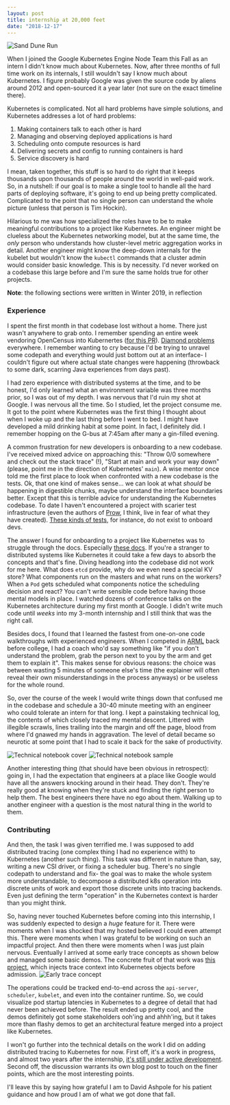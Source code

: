 ```yaml
---
layout: post
title: internship at 20,000 feet 
date: "2018-12-17"
---
```


![Sand Dune Run](/images/dune_run.jpg)

When I joined the Google Kubernetes Engine Node Team this Fall as an intern I didn't know much about Kubernetes. Now, after three months of full time work on its internals, I still wouldn't say I know much about Kubernetes. I figure probably Google was given the source code by aliens around 2012 and open-sourced it a year later (not sure on the exact timeline there).

Kubernetes is complicated. Not all hard problems have simple solutions, and Kubernetes addresses a lot of hard problems:

1. Making containers talk to each other is hard
2. Managing and observing deployed applications is hard
3. Scheduling onto compute resources is hard
4. Delivering secrets and config to running containers is hard
5. Service discovery is hard

I mean, taken together, this stuff is so hard to do right that it keeps thousands upon thousands of people around the world in well-paid work. So, in a nutshell: if our goal is to make a single tool to handle all the hard parts of deploying software, it's going to end up being pretty complicated. Complicated to the point that no single person can understand the whole picture (unless that person is Tim Hockin).

Hilarious to me was how specialized the roles have to be to make meaningful contributions to a project like Kubernetes. An engineer might be clueless about the Kubernetes networking model, but at the same time, the *only* person who understands how cluster-level metric aggregation works in detail. Another engineer might know the deep-down internals for the kubelet but wouldn't know the `kubectl` commands that a cluster admin would consider basic knowledge. This is by necessity. I'd never worked on a codebase this large before and I'm sure the same holds true for other projects.

__Note__: the following sections were written in Winter 2019, in reflection

### Experience 

I spent the first month in that codebase lost without a home. There just wasn't anywhere to grab onto. I remember spending an entire week vendoring OpenCensus into Kubernertes ([for this PR](https://github.com/Monkeyanator/kubernetes/pull/1)). [Diamond problems](https://mycodesmells.com/post/diamond-dependency-problem-in-go-dep) everywhere. I remember wanting to cry because I'd be trying to unravel some codepath and everything would just bottom out at an interface- I couldn't figure out where actual state changes were happening (throwback to some dark, scarring Java experiences from days past).

I had zero experience with distributed systems at the time, and to be honest, I'd only learned what an environment variable was three months prior, so I was out of my depth. I was nervous that I'd ruin my shot at Google. I was nervous all the time. So I studied, let the project consume me. It got to the point where Kubernetes was the first thing I thought about when I woke up and the last thing before I went to bed. I might have developed a mild drinking habit at some point. In fact, I definitely did. I remember hopping on the G-bus at 7:45am after many a gin-filled evening.

A common frustration for new developers is onboarding to a new codebase. I've received mixed advice on approaching this: "Throw 0/0 somewhere and check out the stack trace" (!), "Start at main and work your way down" (please, point me in the direction of Kubernetes' `main`). A wise mentor once told me the first place to look when confronted with a new codebase is the tests. Ok, that one kind of makes sense... we can look at what *should* be happening in digestible chunks, maybe understand the interface boundaries better. Except that this is terrible advice for understanding the Kubernetes codebase. To date I haven't encountered a project with scarier test infrastructure (even the authors of [Prow](https://github.com/kubernetes/test-infra/tree/master/prow), I think, live in fear of what they have created). [These kinds of tests](https://github.com/kubernetes/kubernetes/blob/master/test/e2e/node/pods.go), for instance, do not exist to onboard devs. 

The answer I found for onboarding to a project like Kubernetes was to struggle through the docs. Especially [these docs](https://kubernetes.io/docs/concepts/). If you're a stranger to distributed systems like Kubernetes it could take a few days to absorb the concepts and that's fine. Diving headlong into the codebase did not work for me here. What does `etcd` provide, why do we even need a special KV store? What components run on the masters and what runs on the workers? When a `Pod` gets scheduled what components notice the scheduling decision and react? You can't write sensible code before having those mental models in place. I watched dozens of conference talks on the Kubernetes architecture during my first month at Google. I didn't write much code until _weeks_ into my 3-month internship and I still think that was the right call.

Besides docs, I found that I learned the fastest from one-on-one code walkthroughs with experienced engineers. When I competed in [ARML](http://www.arml2.com/arml_2019/page/index.php?page_type=public&page=home) back before college, I had a coach who'd say something like "if you don't understand the problem, grab the person next to you by the arm and get them to explain it". This makes sense for obvious reasons: the choice was between wasting 5 minutes of someone else's time (the explainer will often reveal their own misunderstandings in the process anyways) or be useless for the whole round.

So, over the course of the week I would write things down that confused me in the codebase and schedule a 30-40 minute meeting with an engineer who could tolerate an intern for that long. I kept a painstaking technical log, the contents of which closely traced my mental descent. Littered with illegible scrawls, lines trailing into the margin and off the page, blood from where I'd gnawed my hands in aggravation. The level of detail became so neurotic at some point that I had to scale it back for the sake of productivity. 

![Technical notebook cover](/images/technical-notebook-cover.jpg)
![Technical notebook sample](/images/technical-notebook-sample.jpg)

Another interesting thing (that should have been obvious in retrospect): going in, I had the expectation that engineers at a place like Google would have all the answers knocking around in their head. They don't. They're really good at knowing when they're stuck and finding the right person to help them. The best engineers there have no ego about them. Walking up to another engineer with a question is the most natural thing in the world to them. 




### Contributing 

And then, the task I was given terrified me. I was supposed to add distributed tracing (one complex thing I had no experience with) to Kubernetes (another such thing). This task was different in nature than, say, writing a new CSI driver, or fixing a scheduler bug. There's no single codepath to understand and fix- the goal was to make the whole system more understandable, to decompose a distributed k8s operation into discrete units of work and export those discrete units into tracing backends. Even just defining the term "operation" in the Kubernetes context is harder than you might think.

So, having never touched Kubernetes before coming into this internship, I was suddenly expected to design a _huge_ feature for it. There were moments when I was shocked that my hosted believed I could even attempt this. There were moments when I was grateful to be working on such an impactful project. And then there were moments when I was just plain nervous. Eventually I arrived at some early trace concepts as shown below and managed some basic demos. The concrete fruit of that work was [this project](https://github.com/kubernetes-sigs/mutating-trace-admission-controller), which injects trace context into Kubernetes objects before admission.
![Early trace concept](/images/trace_concept.jpg)

The operations could be tracked end-to-end across the `api-server`, `scheduler`, `kubelet`, and even into the container runtime. So, we could visualize pod startup latencies in Kubernetes to a degree of detail that had never been achieved before. The result ended up pretty cool, and the demos definitely got some stakeholders ooh'ing and ahhh'ing, but it takes more than flashy demos to get an architectural feature merged into a project like Kubernetes. 

I won't go further into the technical details on the work I did on adding distributed tracing to Kubernetes for now. First off, it's a work in progress, and almost two years after the internship, [it's still under active development](https://github.com/kubernetes/enhancements/pull/1458). Second off, the discussion warrants its own blog post to touch on the finer points, which are the most interesting points. 

I'll leave this by saying how grateful I am to David Ashpole for his patient guidance and how proud I am of what we got done that fall.
